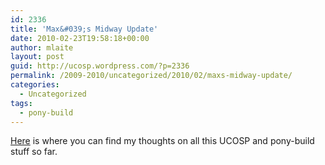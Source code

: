 ```yaml
---
id: 2336
title: 'Max&#039;s Midway Update'
date: 2010-02-23T19:58:18+00:00
author: mlaite
layout: post
guid: http://ucosp.wordpress.com/?p=2336
permalink: /2009-2010/uncategorized/2010/02/maxs-midway-update/
categories:
  - Uncategorized
tags:
  - pony-build
---
```

[Here](http://mlaite.blogspot.com/2010/02/midway.html) is where you can find my thoughts on all this UCOSP and pony-build stuff so far.